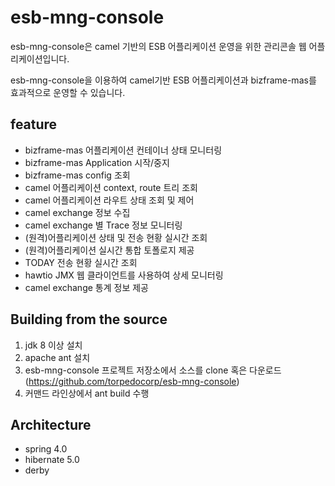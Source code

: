 # esb-mng-console

esb-mng-console은 camel 기반의 ESB 어플리케이션 운영을 위한 관리콘솔 웹 어플리케이션입니다.
<!--more-->

esb-mng-console을 이용하여 camel기반 ESB 어플리케이션과 bizframe-mas를 효과적으로 운영할 수 있습니다.

## feature

 - bizframe-mas 어플리케이션 컨테이너 상태 모니터링
 - bizframe-mas Application 시작/중지
 - bizframe-mas config 조회
 - camel 어플리케이션 context, route 트리 조회
 - camel 어플리케이션 라우트 상태 조회 및 제어
 - camel exchange 정보 수집
 - camel exchange 별 Trace 정보 모니터링
 - (원격)어플리케이션 상태 및 전송 현황 실시간 조회
 - (원격)어플리케이션 실시간 통합 토폴로지 제공
 - TODAY 전송 현황 실시간 조회
 - hawtio JMX 웹 클라이언트를 사용하여 상세 모니터링
 - camel exchange 통계 정보 제공
  
## Building from the source

 1. jdk 8 이상 설치 
 2. apache ant 설치
 3. esb-mng-console 프로젝트 저장소에서 소스를 clone 혹은 다운로드 (https://github.com/torpedocorp/esb-mng-console)
 4. 커맨드 라인상에서 ant build 수행

## Architecture
  - spring 4.0
  - hibernate 5.0
  - derby
